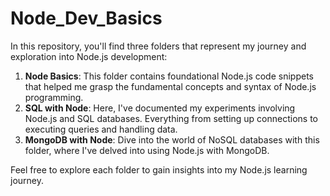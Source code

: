 # Node_Dev_Basics

In this repository, you'll find three folders that represent my journey and exploration into Node.js development:  
1. **Node Basics**: This folder contains foundational Node.js code snippets that helped me grasp the fundamental concepts and syntax of Node.js programming.
2. **SQL with Node**: Here, I've documented my experiments involving Node.js and SQL databases. Everything from setting up connections to executing queries and handling data.
3. **MongoDB with Node**: Dive into the world of NoSQL databases with this folder, where I've delved into using Node.js with MongoDB.

Feel free to explore each folder to gain insights into my Node.js learning journey.
